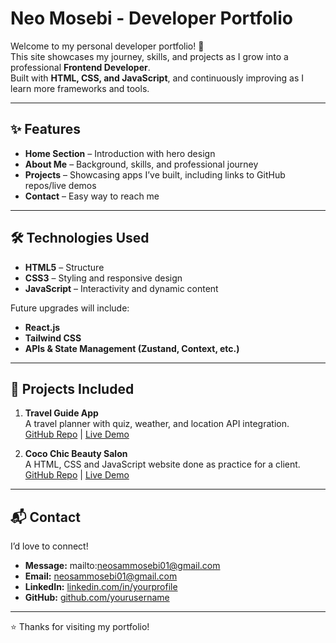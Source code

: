 # Neo Mosebi - Developer Portfolio

Welcome to my personal developer portfolio! 🚀  
This site showcases my journey, skills, and projects as I grow into a professional **Frontend Developer**.  
Built with **HTML, CSS, and JavaScript**, and continuously improving as I learn more frameworks and tools.

---

## ✨ Features
- **Home Section** – Introduction with hero design  
- **About Me** – Background, skills, and professional journey  
- **Projects** – Showcasing apps I’ve built, including links to GitHub repos/live demos  
- **Contact** – Easy way to reach me  

---

## 🛠️ Technologies Used
- **HTML5** – Structure  
- **CSS3** – Styling and responsive design  
- **JavaScript** – Interactivity and dynamic content  

Future upgrades will include:  
- **React.js**  
- **Tailwind CSS**  
- **APIs & State Management (Zustand, Context, etc.)**

---

## 📂 Projects Included
1. **Travel Guide App**  
   A travel planner with quiz, weather, and location API integration.  
   [GitHub Repo](https://github.com/NeoFrontendDev/travel-guide-app) | [Live Demo](https://yourliveurl.com)

2. **Coco Chic Beauty Salon**  
   A HTML, CSS and JavaScript website done as practice for a client.  
   [GitHub Repo](https://github.com/NeoFrontendDev/) | [Live Demo](https://yourliveurl.com)

---

## 📬 Contact
I’d love to connect!  

- **Message:** mailto:neosammosebi01@gmail.com
- **Email:** neosammosebi01@gmail.com  
- **LinkedIn:** [linkedin.com/in/yourprofile](https://www.linkedin.com/in/neo-mosebi-95b206358)  
- **GitHub:** [github.com/yourusername](https://github.com/NeoFrontendDev)  

---

⭐ Thanks for visiting my portfolio!  
